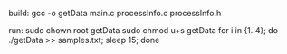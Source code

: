 build: gcc -o getData main.c processInfo.c processInfo.h

run:
sudo chown root getData
sudo chmod u+s getData
for i in {1..4}; do ./getData >> samples.txt; sleep 15; done